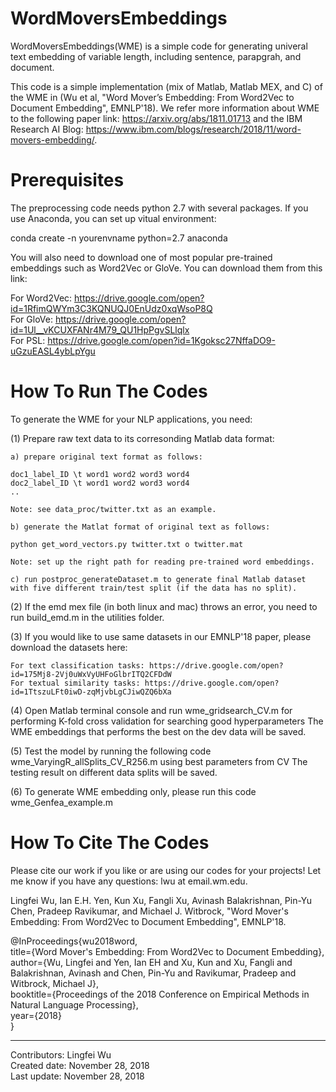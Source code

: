 # WordMoversEmbeddings
WordMoversEmbeddings(WME) is a simple code for generating univeral text embedding of variable length, including sentence, parapgrah, and document.

This code is a simple implementation (mix of Matlab, Matlab MEX, and C) of the WME in (Wu et al, "Word Mover’s Embedding: From Word2Vec to Document Embedding", EMNLP'18). We refer more information about WME to the following paper link: https://arxiv.org/abs/1811.01713 and the IBM Research AI Blog: https://www.ibm.com/blogs/research/2018/11/word-movers-embedding/. 
 

# Prerequisites

The preprocessing code needs python 2.7 with several packages. If you use Anaconda, you can set up vitual environment: 

conda create -n yourenvname python=2.7 anaconda

You will also need to download one of most popular pre-trained embeddings such as Word2Vec or GloVe. You can download them from this link:

For Word2Vec: https://drive.google.com/open?id=1RfimQWYm3C3KQNUQJ0EnUdz0xqWsoP8Q <br/>
For GloVe: https://drive.google.com/open?id=1Ul__vKCUXFANr4M79_QU1HpPgvSLlqlx <br/>
For PSL: https://drive.google.com/open?id=1Kgoksc27NffaDO9-uGzuEASL4ybLpYgu <br/>


# How To Run The Codes
To generate the WME for your NLP applications, you need:

(1) Prepare raw text data to its corresonding Matlab data format:

    a) prepare original text format as follows:

    doc1_label_ID \t word1 word2 word3 word4
    doc2_label_ID \t word1 word2 word3 word4
    ..

    Note: see data_proc/twitter.txt as an example.

    b) generate the Matlat format of original text as follows:

    python get_word_vectors.py twitter.txt o twitter.mat

    Note: set up the right path for reading pre-trained word embeddings. 

    c) run postproc_generateDataset.m to generate final Matlab dataset with five different train/test split (if the data has no split). 

(2) If the emd mex file (in both linux and mac) throws an error, you need to run build_emd.m in the utilities folder. 

(3) If you would like to use same datasets in our EMNLP'18 paper, please download the datasets here:

    For text classification tasks: https://drive.google.com/open?id=175Mj8-2Vj0uWxVyUHFoGlbrITQ2CFDdW 
    For textual similarity tasks: https://drive.google.com/open?id=1TtszuLFt0iwD-zqMjvbLgCJiwQZQ6bXa

(4) Open Matlab terminal console and run wme_gridsearch_CV.m for performing K-fold cross validation for searching good hyperparameters 
    The WME embeddings that performs the best on the dev data will be saved. 

(5) Test the model by running the following code wme_VaryingR_allSplits_CV_R256.m using best parameters from CV
    The testing result on different data splits will be saved. 

(6) To generate WME embedding only, please run this code wme_Genfea_example.m



# How To Cite The Codes
Please cite our work if you like or are using our codes for your projects! Let me know if you have any questions: lwu at email.wm.edu. 

Lingfei Wu, Ian E.H. Yen, Kun Xu, Fangli Xu, Avinash Balakrishnan, Pin-Yu Chen, Pradeep Ravikumar, and Michael J. Witbrock, "Word Mover's Embedding: From Word2Vec to Document Embedding", EMNLP'18. 

@InProceedings{wu2018word, <br/> 
  title={Word Mover's Embedding: From Word2Vec to Document Embedding}, <br/> 
  author={Wu, Lingfei and Yen, Ian EH and Xu, Kun and Xu, Fangli and Balakrishnan, Avinash and Chen, Pin-Yu and Ravikumar, Pradeep and Witbrock, Michael J}, <br/> 
  booktitle={Proceedings of the 2018 Conference on Empirical Methods in Natural Language Processing}, <br/>
  year={2018} <br/> 
}


------------------------------------------------------
Contributors: Lingfei Wu <br/>
Created date: November 28, 2018 <br/>
Last update: November 28, 2018 <br/>

